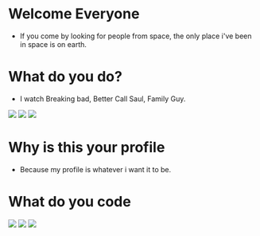 <!-- Want to listen to music but dont have time to pick the tracks? Aurora Radio may be the right stop for you http://astrea.banabyte.com:4000/live -->

# Welcome Everyone
- If you come by looking for people from space, the only place i've been in space is on earth.

# What do you do?
- I watch Breaking bad, Better Call Saul, Family Guy.

![](https://media3.giphy.com/media/Bs0GXj3ew6xxK/200.gif) ![](https://thumbs.gfycat.com/GrippingSkeletalIberiannase-max-1mb.gif) ![](https://i.giphy.com/media/K0dM34TGaMkcE/giphy.webp)

# Why is this your profile
- Because my profile is whatever i want it to be.

# What do you code
![](https://img.devrant.com/devrant/rant/r_1016569_Wo4GD.gif)
![](https://d33wubrfki0l68.cloudfront.net/c34021fb01275afaf906f708e3ff2e91f6857e39/6c9aa/uploads/mysql-fast.gif)
![](https://c.tenor.com/HGVL48TAyXQAAAAd/he-was-forced-to-use-lua-lua.gif)


